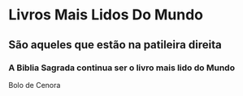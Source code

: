 # Livros Mais Lidos Do Mundo
## São aqueles que estão na patileira direita
### A Biblia Sagrada continua ser o livro mais lido do Mundo 
Bolo de Cenora